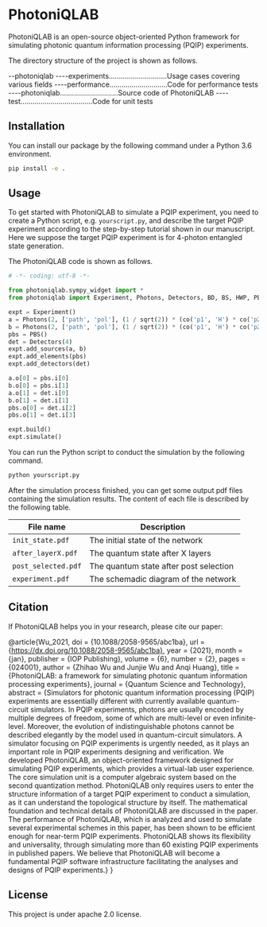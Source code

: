 # PhotoniQLAB

PhotoniQLAB is an open-source object-oriented Python framework for simulating photonic quantum information processing (PQIP) experiments.

The directory structure of the project is shown as follows.


--photoniqlab
----experiments.............................Usage cases covering various fields
----performance.............................Code for performance tests
----photoniqlab.............................Source code of PhotoniQLAB
----test....................................Code for unit tests

## Installation

You can install our package by the following command under a Python 3.6 environment.

```bash
pip install -e .
```

## Usage

To get started with PhotoniQLAB to simulate a PQIP experiment, you need to create a Python script, e.g. `yourscript.py`, and describe the target PQIP experiment according to the step-by-step tutorial shown in our manuscript. Here we suppose the target PQIP experiment is for 4-photon entangled state generation.

The PhotoniQLAB code is shown as follows.

```python
# -*- coding: utf-8 -*-

from photoniqlab.sympy_widget import *
from photoniqlab import Experiment, Photons, Detectors, BD, BS, HWP, PBS, PDBS, PBSFS, POL, PS, QWP, BC

expt = Experiment()
a = Photons(2, ['path', 'pol'], (1 / sqrt(2)) * (co('p1', 'H') * co('p2', 'V') + co('p1', 'V') * co('p2', 'H')))
b = Photons(2, ['path', 'pol'], (1 / sqrt(2)) * (co('p1', 'H') * co('p2', 'V') + co('p1', 'V') * co('p2', 'H')))
pbs = PBS()
det = Detectors(4)
expt.add_sources(a, b)
expt.add_elements(pbs)
expt.add_detectors(det)

a.o[0] = pbs.i[0]
b.o[0] = pbs.i[1]
a.o[1] = det.i[0]
b.o[1] = det.i[1]
pbs.o[0] = det.i[2]
pbs.o[1] = det.i[3]

expt.build()
expt.simulate()
```

You can run the Python script to conduct the simulation by the following command.
```bash
python yourscript.py
```

After the simulation process finished, you can get some output pdf files containing the simulation results. The content of each file is described by the following table.

| File name | Description                    |
| ------------- | ------------------------------ |
| `init_state.pdf` | The initial state of the network |
| `after_layerX.pdf`   | The quantum state after X layers |
| `post_selected.pdf`   | The quantum state after post selection |
| `experiment.pdf`   | The schemadic diagram of the network |

## Citation

If PhotoniQLAB helps you in your research, please cite our paper:

@article{Wu_2021,
doi = {10.1088/2058-9565/abc1ba},
url = {https://dx.doi.org/10.1088/2058-9565/abc1ba},
year = {2021},
month = {jan},
publisher = {IOP Publishing},
volume = {6},
number = {2},
pages = {024001},
author = {Zhihao Wu and Junjie Wu and Anqi Huang},
title = {PhotoniQLAB: a framework for simulating photonic quantum information processing experiments},
journal = {Quantum Science and Technology},
abstract = {Simulators for photonic quantum information processing (PQIP) experiments are essentially different with currently available quantum-circuit simulators. In PQIP experiments, photons are usually encoded by multiple degrees of freedom, some of which are multi-level or even infinite-level. Moreover, the evolution of indistinguishable photons cannot be described elegantly by the model used in quantum-circuit simulators. A simulator focusing on PQIP experiments is urgently needed, as it plays an important role in PQIP experiments designing and verification. We developed PhotoniQLAB, an object-oriented framework designed for simulating PQIP experiments, which provides a virtual-lab user experience. The core simulation unit is a computer algebraic system based on the second quantization method. PhotoniQLAB only requires users to enter the structure information of a target PQIP experiment to conduct a simulation, as it can understand the topological structure by itself. The mathematical foundation and technical details of PhotoniQLAB are discussed in the paper. The performance of PhotoniQLAB, which is analyzed and used to simulate several experimental schemes in this paper, has been shown to be efficient enough for near-term PQIP experiments. PhotoniQLAB shows its flexibility and universality, through simulating more than 60 existing PQIP experiments in published papers. We believe that PhotoniQLAB will become a fundamental PQIP software infrastructure facilitating the analyses and designs of PQIP experiments.}
}

## License

This project is under apache 2.0 license.
